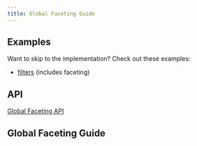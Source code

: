 ```yaml
---
title: Global Faceting Guide
---
```


## Examples

Want to skip to the implementation? Check out these examples:

- [filters](../framework/react/examples/filters) (includes faceting)

## API

[Global Faceting API](../api/features/global-faceting)

## Global Faceting Guide